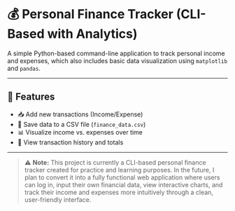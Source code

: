 # 💰 Personal Finance Tracker (CLI-Based with Analytics)

A simple Python-based command-line application to track personal income and expenses, which also includes basic data visualization using `matplotlib` and `pandas`.

---

## 🚀 Features

- 📥 Add new transactions (Income/Expense)
- 📁 Save data to a CSV file (`finance_data.csv`)
- 📊 Visualize income vs. expenses over time
- 🧾 View transaction history and totals

---

> ⚠️ **Note:** This project is currently a CLI-based personal finance tracker created for practice and learning purposes. In the future, I plan to convert it into a fully functional web application where users can log in, input their own financial data, view interactive charts, and track their income and expenses more intuitively through a clean, user-friendly interface.
